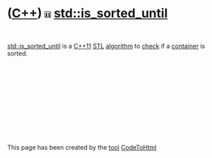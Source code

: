 



 

 

 

 

 

([C++](Cpp.md)) ![C++11](PicCpp11.png) [std::is\_sorted\_until](CppIs_sorted_until.md)
========================================================================================

 

[std::is\_sorted\_until](CppIs_sorted_until.md) is a [C++11](Cpp11.md)
[STL](CppStl.md) [algorithm](CppAlgorithm.md) to [check](CppCheck.md)
if a [container](CppContainer.md) is sorted.

 

 

 

 

 





 




This page has been created by the [tool](Tools.md)
[CodeToHtml](ToolCodeToHtml.md)

